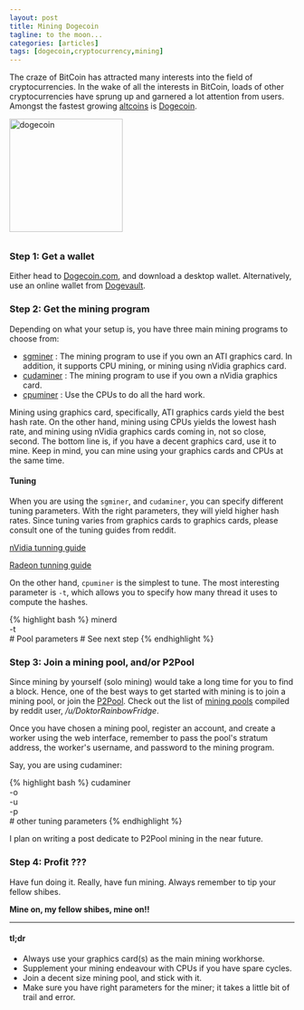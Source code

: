 ```yaml
---
layout: post
title: Mining Dogecoin
tagline: to the moon...
categories: [articles]
tags: [dogecoin,cryptocurrency,mining]
---
```


The craze of BitCoin has attracted many interests into the field of
cryptocurrencies. In the wake of all the interests in BitCoin, loads of other
cryptocurrencies have sprung up and garnered a lot attention from users. Amongst
the fastest growing
[altcoins](https://en.bitcoin.it/wiki/List_of_alternative_cryptocurrencies) is
[Dogecoin](http://dogecoin.com/).


<div class="text-center" style="padding-bottom: 10px">
<img src="http://dogecoin.com/img/dogecoin-300.png" alt="dogecoin"
     width="200" height="200" />
</div>


### Step 1: Get a wallet
Either head to [Dogecoin.com](http://dogecoin.com/), and download a desktop wallet.
Alternatively, use an online wallet from [Dogevault](http://dogevault.com/).


### Step 2: Get the mining program
Depending on what your setup is, you have three main mining programs to choose from:

 - [sgminer](https://litecointalk.org/index.php?topic=13190)
   : The mining program to use if you own an ATI graphics card. In addition, it
     supports CPU mining, or mining using nVidia graphics card.
 - [cudaminer](https://bitcointalk.org/index.php?topic=167229.0)
   : The mining program to use if you own a nVidia graphics card.
 - [cpuminer](https://bitcointalk.org/index.php?topic=55038.0)
   : Use the CPUs to do all the hard work.

Mining using graphics card, specifically, ATI graphics cards yield the best hash
rate. On the other hand, mining using CPUs yields the lowest hash rate, and
mining using nVidia graphics cards coming in, not so close, second. The bottom
line is, if you have a decent graphics card, use it to mine. Keep in mind, you
can mine using your graphics cards and CPUs at the same time.

#### Tuning
When you are using the `sgminer`, and `cudaminer`, you can specify different
tuning parameters.  With the right parameters, they will yield higher hash rates.
Since tuning varies from graphics cards to graphics cards, please consult one of
the tuning guides from reddit.

[nVidia tunning guide](http://www.reddit.com/r/dogemining/wiki/index/nvidia_tuning_guide)

[Radeon tunning guide](http://www.reddit.com/r/dogemining/wiki/index/radeon_tuning_guide)

On the other hand, `cpuminer` is the simplest to tune. The most interesting
parameter is `-t`, which allows you to specify how many thread it uses to
compute the hashes.

{% highlight bash %}
minerd \
    -t <num-of-cores> \
    # Pool parameters
    # See next step
{% endhighlight %}


### Step 3: Join a mining pool, and/or P2Pool
Since mining by yourself (solo mining) would take a long time for you to find a
block. Hence, one of the best ways to get started with mining is to join a
mining pool, or join the [P2Pool](http://whatisp2pool.com/). Check out the list
of [mining pools](http://www.doktorrf.com/dogecoin/pools.html) compiled by
reddit user, _/u/DoktorRainbowFridge_.

Once you have chosen a mining pool, register an account, and create a worker
using the web interface, remember to pass the pool's stratum
address, the worker's username, and password to the mining program.

Say, you are using cudaminer:

{% highlight bash %}
cudaminer \
    -o <stratum-url> \
    -u <username> \
    -p <password> \
    # other tuning parameters
{% endhighlight %}

I plan on writing a post dedicate to P2Pool mining in the near future.


### Step 4: Profit ???
Have fun doing it. Really, have fun mining. Always remember to tip your fellow shibes.

**Mine on, my fellow shibes, mine on!!**

<hr />

#### tl;dr
 - Always use your graphics card(s) as the main mining workhorse.
 - Supplement your mining endeavour with CPUs if you have spare cycles.
 - Join a decent size mining pool, and stick with it.
 - Make sure you have right parameters for the miner; it takes a little bit of
   trail and error.

